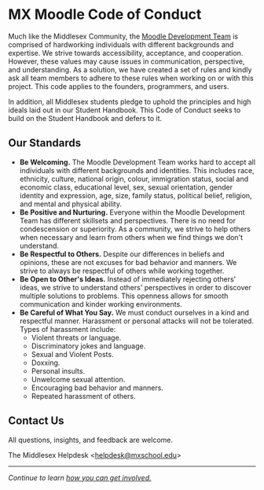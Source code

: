 # MX Moodle Code of Conduct
Much like the Middlesex Community, the [Moodle Development Team](/docs/ABOUT_US.md) is comprised of hardworking individuals with different backgrounds and expertise. We strive towards accessibility, acceptance, and cooperation. However, these values may cause issues in communication, perspective, and understanding. As a solution, we have created a set of rules and kindly ask all team members to adhere to these rules when working on or with this project. This code applies to the founders, programmers, and users.

In addition, all Middlesex students pledge to uphold the principles and high ideals laid out in our Student Handbook. This Code of Conduct seeks to build on the Student Handbook and defers to it.

## Our Standards
- **Be Welcoming.** The Moodle Development Team works hard to accept all individuals with different backgrounds and identities. This includes race, ethnicity, culture, national origin, colour, immigration status, social and economic class, educational level, sex, sexual orientation, gender identity and expression, age, size, family status, political belief, religion, and mental and physical ability.
- **Be Positive and Nurturing.** Everyone within the Moodle Development Team has different skillsets and perspectives. There is no need for condescension or superiority. As a community, we strive to help others when necessary and learn from others when we find things we don't understand.
- **Be Respectful to Others.** Despite our differences in beliefs and opinions, these are not excuses for bad behavior and manners. We strive to always be respectful of others while working together.
- **Be Open to Other's Ideas.** Instead of immediately rejecting others' ideas, we strive to understand others' perspectives in order to discover multiple solutions to problems. This openness allows for smooth communication and kinder working environments.
- **Be Careful of What You Say.** We must conduct ourselves in a kind and respectful manner. Harassment or personal attacks will not be tolerated. Types of harassment include:
  - Violent threats or language.
  - Discriminatory jokes and language.
  - Sexual and Violent Posts.
  - Doxxing.
  - Personal insults.
  - Unwelcome sexual attention.
  - Encouraging bad behavior and manners.
  - Repeated harassment of others.

## Contact Us
All questions, insights, and feedback are welcome.

The Middlesex Helpdesk \<helpdesk@mxschool.edu\>

-----
*Continue to learn [how you can get involved.](/docs/CONTRIBUTING.md)*
